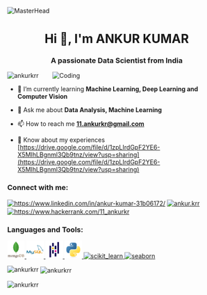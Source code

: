 ![MasterHead](https://hackernoon.com/hn-images/1*ck6cRbbe3uaelEG2JPsIMw.gif)
<h1 align="center">Hi 👋, I'm ANKUR KUMAR</h1>
<h3 align="center">A passionate Data Scientist from India</h3>
<img align="right" alt="Coding" width="400" src="https://i.pinimg.com/originals/e8/f4/53/e8f453469a3ec97ecd354df465d73913.gif">

<p align="left"> <img src="https://komarev.com/ghpvc/?username=ankurkrr&label=Profile%20views&color=0e75b6&style=flat" alt="ankurkrr" /> </p>

- 🌱 I’m currently learning **Machine Learning, Deep Learning and Computer Vision**

- 💬 Ask me about **Data Analysis, Machine Learning**

- 📫 How to reach me **11.ankurkr@gmail.com**

- 📄 Know about my experiences [https://drive.google.com/file/d/1zpLIrdGpF2YE6-X5MIhLBgnml3Qb9tnz/view?usp=sharing](https://drive.google.com/file/d/1zpLIrdGpF2YE6-X5MIhLBgnml3Qb9tnz/view?usp=sharing)

<h3 align="left">Connect with me:</h3>
<p align="left">
<a href="https://linkedin.com/in/https://www.linkedin.com/in/ankur-kumar-31b06172/" target="blank"><img align="center" src="https://raw.githubusercontent.com/rahuldkjain/github-profile-readme-generator/master/src/images/icons/Social/linked-in-alt.svg" alt="https://www.linkedin.com/in/ankur-kumar-31b06172/" height="30" width="40" /></a>
<a href="https://instagram.com/ankur.krr" target="blank"><img align="center" src="https://raw.githubusercontent.com/rahuldkjain/github-profile-readme-generator/master/src/images/icons/Social/instagram.svg" alt="ankur.krr" height="30" width="40" /></a>
<a href="https://www.hackerrank.com/https://www.hackerrank.com/11_ankurkr" target="blank"><img align="center" src="https://raw.githubusercontent.com/rahuldkjain/github-profile-readme-generator/master/src/images/icons/Social/hackerrank.svg" alt="https://www.hackerrank.com/11_ankurkr" height="30" width="40" /></a>
</p>

<h3 align="left">Languages and Tools:</h3>
<p align="left"> <a href="https://www.mongodb.com/" target="_blank" rel="noreferrer"> <img src="https://raw.githubusercontent.com/devicons/devicon/master/icons/mongodb/mongodb-original-wordmark.svg" alt="mongodb" width="40" height="40"/> </a> <a href="https://www.mysql.com/" target="_blank" rel="noreferrer"> <img src="https://raw.githubusercontent.com/devicons/devicon/master/icons/mysql/mysql-original-wordmark.svg" alt="mysql" width="40" height="40"/> </a> <a href="https://pandas.pydata.org/" target="_blank" rel="noreferrer"> <img src="https://raw.githubusercontent.com/devicons/devicon/2ae2a900d2f041da66e950e4d48052658d850630/icons/pandas/pandas-original.svg" alt="pandas" width="40" height="40"/> </a> <a href="https://www.python.org" target="_blank" rel="noreferrer"> <img src="https://raw.githubusercontent.com/devicons/devicon/master/icons/python/python-original.svg" alt="python" width="40" height="40"/> </a> <a href="https://scikit-learn.org/" target="_blank" rel="noreferrer"> <img src="https://upload.wikimedia.org/wikipedia/commons/0/05/Scikit_learn_logo_small.svg" alt="scikit_learn" width="40" height="40"/> </a> <a href="https://seaborn.pydata.org/" target="_blank" rel="noreferrer"> <img src="https://seaborn.pydata.org/_images/logo-mark-lightbg.svg" alt="seaborn" width="40" height="40"/> </a> </p>

<p><img align="left" src="https://github-readme-stats.vercel.app/api/top-langs?username=ankurkrr&show_icons=true&locale=en&layout=compact" alt="ankurkrr" /></p>

<p>&nbsp;<img align="center" src="https://github-readme-stats.vercel.app/api?username=ankurkrr&show_icons=true&locale=en" alt="ankurkrr" /></p>

<p><img align="center" src="https://github-readme-streak-stats.herokuapp.com/?user=ankurkrr&" alt="ankurkrr" /></p>
